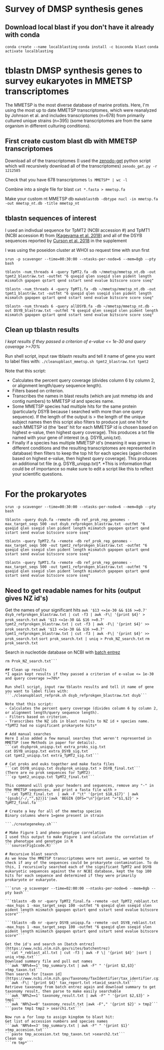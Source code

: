 # Survey of DMSP synthesis genes

## Download local blast if you don't have it already with conda

```conda create --name localblasting```
```conda install -c bioconda blast```
```conda activate localblasting```

# tblastn DMSP synthesis genes to survey eukaryotes in MMETSP transcriptomes
The MMETSP is the most diverse database of marine protists. Here, I'm using the most up to date MMETSP transcriptomes, which were reanalyzed by Johnson et al. and includes transcriptomes (n=678) from primarily cultured unique strains (n=395) (some transcriptomes are from the same organism in different culturing conditions). 

## First create custom blast db with MMETSP transcriptomes
Download all of the transcriptomes (I used the [zenodo-get](https://zenodo.org/record/1261813#.XhkWCC-ZPq0) python script which will recursively download all of the transcriptomes)
```zenodo_get.py -r 1212585```

Check that you have 678 transcriptomes
```ls MMETSP* | wc -l```

Combine into a single file for blast
```cat *.fasta > mmetsp.fa```

Make your custom nt MMETSP db
```makeblastdb -dbtype nucl -in mmetsp.fa -out mmetsp_nt.db -title mmetsp_nt```

## tblastn sequences of interest
I used an indivdual sequence for TpMT2 (NCBI accession #) and TpMT1 (NCBI accession #) from [(Kageyama et al. 2018)](https://www.sciencedirect.com/science/article/abs/pii/S0003986118300080?via%3Dihub) and all of the DSYB sequences reported by [Curson et al. 2018](https://www.nature.com/articles/s41564-018-0119-5#Sec27) in the supplement

I was using the poseidon cluster at WHOI so request time with srun first

```srun -p scavenger --time=00:30:00 --ntasks-per-node=6 --mem=8gb --pty bash```

```tblastn -num_threads 4 -query TpMT2.fa -db ~/mmetsp/mmetsp_nt.db -out tpmt2_blastraw.txt -outfmt "6 qseqid qlen sseqid slen pident length mismatch gapopen qstart qend sstart send evalue bitscore score sseq"```

```tblastn -num_threads 4 -query TpMT1.fa -db ~/mmetsp/mmetsp_nt.db -out tpmt1_blastraw.txt -outfmt "6 qseqid qlen sseqid slen pident length mismatch gapopen qstart qend sstart send evalue bitscore score sseq"```

```tblastn -num_threads 6 -query allDSYB.fa -db ~/mmetsp/mmetsp_nt.db -out DSYB_blastraw.txt -outfmt "6 qseqid qlen sseqid slen pident length mismatch gapopen qstart qend sstart send evalue bitscore score sseq"```

## Clean up tblastn results
*I kept results if they passed a criterion of e-value <= 1e-30 and query coverage >=70%*

Run shell script, input raw tblastn results and tell it name of gene you want to label files with:
```./cleanupblast_mmetsp.sh tpmt2_blastraw.txt tpmt2```

Note that this script: 
- Calculates the percent query coverage (divides column 6 by column 2, or alignment length/query sequence length). 
- Filters based on criterion. 
- Transcribes the names in blast results (which are just mmetsp ids and contig numbers) to MMETSP id and species name. 
- Some MMETSP species had multiple hits for the same protein (particularly DSYB because I searched with more than one query sequence). If the length of the output is > the length of the unique subject names then this script also filters to produce just one hit for each MMETSP id (the 'best' hit for each MMETSP id is chosen based on highest e-value, then highest query coverage). This produces a txt file named with your gene of interest (e.g. DSYB_uniq.txt). 
- Finally if a species has multiple MMETSP id's (meaning it was grown in different conditions and the resulting transcriptomes are represented in database) then filters to keep the top hit for each species (again chosen based on highest e-value, then highest query coverage). This produces an additional txt file (e.g. DSYB_uniqsp.txt)*.
 *This is information that could be of importance so make sure to edit a script like this to reflect your scientific questions.

# For the prokaryotes

```srun -p scavenger --time=00:30:00 --ntasks-per-node=6 --mem=8gb --pty bash```

```tblastn -query dsyb.fa -remote -db ref_prok_rep_genomes -max_target_seqs 500 -out dsyb_refprokgen_blastraw.txt -outfmt "6 qseqid qlen sseqid slen pident length mismatch gapopen qstart qend sstart send evalue bitscore score sseq"```

```tblastn -query TpMT2.fa -remote -db ref_prok_rep_genomes -max_target_seqs 500 -out tpmt2_refprokgen_blastraw.txt -outfmt "6 qseqid qlen sseqid slen pident length mismatch gapopen qstart qend sstart send evalue bitscore score sseq"```

```tblastn -query TpMT1.fa -remote -db ref_prok_rep_genomes -max_target_seqs 500 -out tpmt1_refprokgen_blastraw.txt -outfmt "6 qseqid qlen sseqid slen pident length mismatch gapopen qstart qend sstart send evalue bitscore score sseq"```

## Need to get readable names for hits (output gives NZ id's)
Get the names of your significant hits
```awk '$13 <=1e-30 && $16 >=0.7' dsyb_refprokgen_blastraw.txt | cut -f3 | awk -F\| '{print $4}' > prok_search.txt```
```awk '$13 <=1e-30 && $16 >=0.7' tpmt2_refprokgen_blastraw.txt | cut -f3 | awk -F\| '{print $4}' >> prok_search.txt```
```awk '$13 <=1e-30 && $16 >=0.7' tpmt1_refprokgen_blastraw.txt | cut -f3 | awk -F\| '{print $4}' >> prok_search.txt```
```sort prok_search.txt | uniq > Prok_NZ_search.txt```
```rm prok_search.txt```

Search in nucleotide database on NCBI with [batch entrez](https://www.ncbi.nlm.nih.gov/sites/batchentrez)
```grep "^>" sequencetmp.fasta | awk -F" " '{print $1,$2,$3}' > refprokids.txt
rm Prok_NZ_search.txt```

## Clean up results
*I again kept results if they passed a criterion of e-value <= 1e-30 and query coverage >=70%*

Run shell script, input raw tblastn results and tell it name of gene you want to label files with:
```./cleanupblast_refprok.sh dsyb_refprokgen_blastraw.txt dsyb```

Note that this script: 
- Calculates the percent query coverage (divides column 6 by column 2, or alignment length/query sequence length). 
- Filters based on criterion. 
- Transcribes the NZ ids in blast results to NZ id + species name.
*TpMT2 had no significant prokaryote hits*

# Add manual searches
Here I also added a few manual searches that weren't represented in MMETSP (see Methods in paper for details).
```cat dsybprok_uniqsp.txt extra_proks_sig.txt
cat DSYB_uniqsp.txt extra_DSYB_sig.txt
cat tpmt2_uniqsp.txt extra_TpMT2_sig.txt```

# Cat proks and euks together and make fasta files
```cat DSYB_uniqsp.txt dsybprok_uniqsp.txt > DSYB_final.txt```
(There are no prok sequences for TpMT2)
```cp tpmt2_uniqsp.txt TpMT2_final.txt```

This command will grab your headers and sequences, remove any "-" in the MMETSP sequences, and print a fasta file with >
```cat TpMT2_final.txt  | awk -F "\t" '{print $18,$17}' | awk '{gsub(/-/,"",$2)}1'|awk 'BEGIN {OFS="\n"}{print ">"$1,$2}' > TpMT2_final.fa```

# Create a key for all of the mmetsp species
Binary columns where 1=gene present in strain

```./creategenekey.sh```

# Make Figure 1 and pheno-genotype correlation
I used this output to make Figure 1 and calculate the correlation of the phenotype and genotype in R
```source(Fig1code.R)```

# Recursive blast search
As we know the MMETSP transcriptomes were not axenic, we wanted to check if any of the sequences could be prokaryote contamination. To do this, I recursively searched each of the significant TpMT2 and DSYB eukaryotic sequences against the nr NCBI database, kept the top 100 hits for each sequence and determined if they were primarily prokaryote or eukaryote.

```srun -p scavenger --time=02:00:00 --ntasks-per-node=6 --mem=8gb --pty bash```

```tblastn -db nr -query TpMT2_final.fa -remote -out TpMT2_reblast.txt -max_hsps 1 -max_target_seqs 100 -outfmt "6 qseqid qlen sseqid slen pident length mismatch gapopen qstart qend sstart send evalue bitscore score"```

```tblastn -db nr -query DSYB_uniqsp.fa -remote -out DSYB_reblast.txt -max_hsps 1 -max_target_seqs 100 -outfmt "6 qseqid qlen sseqid slen pident length mismatch gapopen qstart qend sstart send evalue bitscore score"```

Get the id's and search on [batch entrez](https://www.ncbi.nlm.nih.gov/sites/batchentrez)
```cat *_reblast_all.txt | cut -f3 | awk -F \| '{print $4}' |sort | uniq >tmp.txt```
Download summary file and pull out names
```awk 'NR%4==1' tmp_summary.txt | awk -F" " '{print $2,$3}' >tmp_taxon.txt```
Then search for [taxon id](https://www.ncbi.nlm.nih.gov/Taxonomy/TaxIdentifier/tax_identifier.cgi)
```awk -F\| '{print $4}' tax_report.txt >taxid_search.txt```
Retrieve taxonomy from batch entrez again and download summary to get taxonomy result, then parse to make easily searchable
```awk 'NR%2==1' taxonomy_result.txt | awk -F" " '{print $2,$3}' > tmp1```
```awk 'NR%2==0' taxonomy_result.txt |awk -F"," '{print $2}' > tmp2```
```paste tmp1 tmp2 > search1.txt```

Now run a for loop to assign kingdom to blast hit:
Get list of accession numbers and species names
```awk 'NR%4==3' tmp_summary.txt | awk -F" " '{print $1}' >tmp_accesion.txt```
```paste tmp_accesion.txt tmp_taxon.txt >search2.txt```
Clean up
```rm tmp*```





